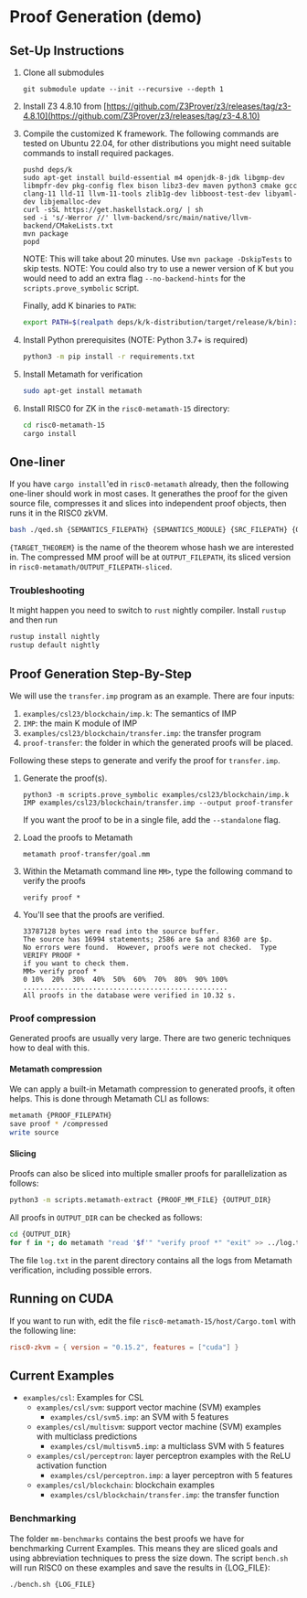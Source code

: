 # Proof Generation (demo)

## Set-Up Instructions

1. Clone all submodules

   ```git submodule update --init --recursive --depth 1```

2. Install Z3 4.8.10 from [https://github.com/Z3Prover/z3/releases/tag/z3-4.8.10](https://github.com/Z3Prover/z3/releases/tag/z3-4.8.10)

3. Compile the customized K framework. The following commands are tested on Ubuntu 22.04, for other distributions you might need suitable commands to install required packages.
    ```
    pushd deps/k
    sudo apt-get install build-essential m4 openjdk-8-jdk libgmp-dev libmpfr-dev pkg-config flex bison libz3-dev maven python3 cmake gcc clang-11 lld-11 llvm-11-tools zlib1g-dev libboost-test-dev libyaml-dev libjemalloc-dev
    curl -sSL https://get.haskellstack.org/ | sh
    sed -i 's/-Werror //' llvm-backend/src/main/native/llvm-backend/CMakeLists.txt
    mvn package
    popd
    ```
    NOTE: This will take about 20 minutes. Use `mvn package -DskipTests` to skip tests.
    NOTE: You could also try to use a newer version of K but you would need to add an extra
    flag `--no-backend-hints` for the `scripts.prove_symbolic` script.

    Finally, add K binaries to `PATH`:
    ```sh
    export PATH=$(realpath deps/k/k-distribution/target/release/k/bin):$PATH
    ```

4. Install Python prerequisites (NOTE: Python 3.7+ is required)

    ```sh
    python3 -m pip install -r requirements.txt
    ```

5. Install Metamath for verification

    ```sh
    sudo apt-get install metamath
    ```
6. Install RISC0 for ZK in the `risc0-metamath-15` directory:

   ```sh
   cd risc0-metamath-15
   cargo install
   ```

## One-liner

If you have `cargo install`'ed in `risc0-metamath` already, then the following one-liner should work in most cases.
It generathes the proof for the given source file, compresses it and slices into independent proof objects, then runs it in the RISC0 zkVM.

```sh
bash ./qed.sh {SEMANTICS_FILEPATH} {SEMANTICS_MODULE} {SRC_FILEPATH} {OUTPUT_FILEPATH} {TARGET_THEOREM}
```

`{TARGET_THEOREM}` is the name of the theorem whose hash we are interested in.
The compressed MM proof will be at `OUTPUT_FILEPATH`, its sliced version in `risc0-metamath/OUTPUT_FILEPATH-sliced`.

### Troubleshooting

It might happen you need to switch to `rust` nightly compiler.
Install `rustup` and then run

```sh
rustup install nightly
rustup default nightly
```

## Proof Generation Step-By-Step

We will use the `transfer.imp` program as an example. There are four inputs:
1. `examples/csl23/blockchain/imp.k`: The semantics of IMP
2. `IMP`: the main K module of IMP
3. `examples/csl23/blockchain/transfer.imp`: the transfer program
4. `proof-transfer`: the folder in which the generated proofs will be placed.

Following these steps to generate and verify the proof for `transfer.imp`.

1. Generate the proof(s).

   ```python3 -m scripts.prove_symbolic examples/csl23/blockchain/imp.k IMP examples/csl23/blockchain/transfer.imp --output proof-transfer```

   If you want the proof to be in a single file, add the `--standalone` flag.

2. Load the proofs to Metamath

   ```metamath proof-transfer/goal.mm```

3. Within the Metamath command line `MM>`, type the following command to verify the proofs

   ```verify proof *```

4. You'll see that the proofs are verified.

   ```
   33787128 bytes were read into the source buffer.
   The source has 16994 statements; 2586 are $a and 8360 are $p.
   No errors were found.  However, proofs were not checked.  Type VERIFY PROOF *
   if you want to check them.
   MM> verify proof *
   0 10%  20%  30%  40%  50%  60%  70%  80%  90% 100%
   ..................................................
   All proofs in the database were verified in 10.32 s.
   ```

### Proof compression

Generated proofs are usually very large.
There are two generic techniques how to deal with this.

#### Metamath compression

We can apply a built-in Metamath compression to generated proofs, it often helps.
This is done through Metamath CLI as follows:

```sh
metamath {PROOF_FILEPATH}
save proof * /compressed
write source
```

#### Slicing

Proofs can also be sliced into multiple smaller proofs for parallelization as follows:

```sh
python3 -m scripts.metamath-extract {PROOF_MM_FILE} {OUTPUT_DIR}
```

All proofs in `OUTPUT_DIR` can be checked as follows:
```sh
cd {OUTPUT_DIR}
for f in *; do metamath "read '$f'" "verify proof *" "exit" >> ../log.txt; done;
```

The file `log.txt` in the parent directory contains all the logs from Metamath verification, including possible errors.

## Running on CUDA

If you want to run with, edit the file `risc0-metamath-15/host/Cargo.toml` with the following line:

```toml
risc0-zkvm = { version = "0.15.2", features = ["cuda"] }
```

## Current Examples

- `examples/csl`: Examples for CSL
  - `examples/csl/svm`: support vector machine (SVM) examples
    - `examples/csl/svm5.imp`: an SVM with 5 features
  - `examples/csl/multisvm`: support vector machine (SVM) examples with multiclass predictions
    - `examples/csl/multisvm5.imp`: a multiclass SVM with 5 features
  - `examples/csl/perceptron`: layer perceptron examples with the ReLU activation function
    - `examples/csl/perceptron.imp`: a layer perceptron with 5 features
  - `examples/csl/blockchain`: blockchain examples
    - `examples/csl/blockchain/transfer.imp`: the transfer function

### Benchmarking

The folder `mm-benchmarks` contains the best proofs we have for benchmarking Current Examples.
This means they are sliced goals and using abbreviation techniques to press the size down.
The script `bench.sh` will run RISC0 on these examples and save the results in {LOG_FILE}:

```sh
./bench.sh {LOG_FILE}
```
